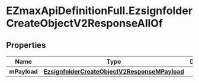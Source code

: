 # EZmaxApiDefinitionFull.EzsignfolderCreateObjectV2ResponseAllOf

## Properties

Name | Type | Description | Notes
------------ | ------------- | ------------- | -------------
**mPayload** | [**EzsignfolderCreateObjectV2ResponseMPayload**](EzsignfolderCreateObjectV2ResponseMPayload.md) |  | 


